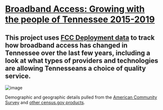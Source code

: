 # [Broadband Access: Growing with the people of Tennessee 2015-2019](https://public.tableau.com/profile/kyle.y7260#!/vizhome/BroadbandAccess-GrowingwiththepeopleofTennessee2015-19/Story1?publish=yes)

## This project uses [FCC Deployment data](https://www.fcc.gov/general/broadband-deployment-data-fcc-form-477) to track how broadband access has changed in Tennessee over the last few years, including a look at what types of providers and technologies are allowing Tennesseans a choice of quality service.

![image](https://user-images.githubusercontent.com/31106403/103873360-4ac97d00-5095-11eb-936b-410c843e9460.png)

Demographic and geographic details pulled from the [American Community Survey](https://www.census.gov/programs-surveys/acs/) and [other census.gov products](https://www.census.gov/cgi-bin/geo/shapefiles/index.php).
